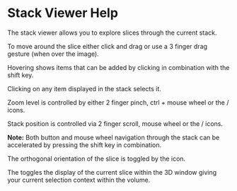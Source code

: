 # Stack Viewer Help

The stack viewer allows you to explore slices through the current stack.

To move around the slice either click and drag or use a 3 finger drag gesture (when over the image).

Hovering shows items that can be added by clicking in combination with the shift key.

Clicking on any item displayed in the stack selects it.

Zoom level is controlled by either 2 finger pinch, ctrl + mouse wheel or the <i class="fa fa-search-plus" aria-hidden="true"></i> / <i class="fa fa-search-minus" aria-hidden="true"></i> icons.

Stack position is controlled via 2 finger scroll, mouse wheel or the <i class="fa fa-chevron-up" aria-hidden="true"></i> / <i class="fa fa-chevron-down" aria-hidden="true"></i> icons.

<b>Note:</b> Both button and mouse wheel navigation through the stack can be accelerated by pressing the shift key in combination.

The orthogonal orientation of the slice is toggled by the <i class="fa fa-refresh" aria-hidden="true"></i> icon. 

The <i class="fa gpt-showplane" aria-hidden="true"></i> toggles the display of the current slice within the 3D window giving your current selection context within the volume.
